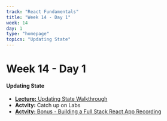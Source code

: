 ```yaml
---
track: "React Fundamentals"
title: "Week 14 - Day 1"
week: 14
day: 1
type: "homepage"
topics: "Updating State"
---
```



# Week 14 - Day 1

#### Updating State
- [**Lecture:** Updating State Walkthrough](/react-fundamentals/week-14/day-1/lecture-materials/updating-state-walkthrough/)
- **Actvity:** Catch up on Labs
- [**Actvity:** Bonus - Building a Full Stack React App Recording](https://generalassembly.zoom.us/rec/share/5vQkIZfg7jpLAYXi4VDNc40hQNzgaaa80HdNqfAOy08DlzcQkq1TD08sw7mLt9jU?startTime=1594170598000)